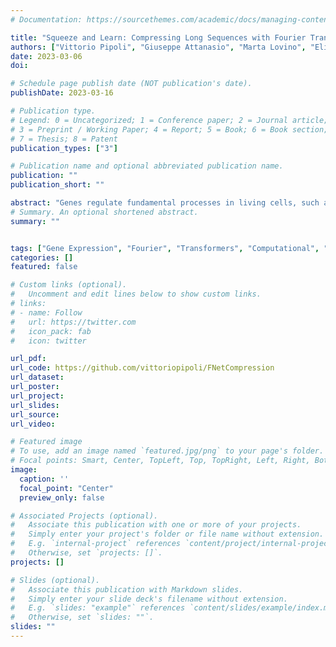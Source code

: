 ```yaml
---
# Documentation: https://sourcethemes.com/academic/docs/managing-content/

title: "Squeeze and Learn: Compressing Long Sequences with Fourier Transformers for Gene Expression Prediction"
authors: ["Vittorio Pipoli", "Giuseppe Attanasio", "Marta Lovino", "Elisa Ficarra"]
date: 2023-03-06
doi:

# Schedule page publish date (NOT publication's date).
publishDate: 2023-03-16

# Publication type.
# Legend: 0 = Uncategorized; 1 = Conference paper; 2 = Journal article;
# 3 = Preprint / Working Paper; 4 = Report; 5 = Book; 6 = Book section;
# 7 = Thesis; 8 = Patent
publication_types: ["3"]

# Publication name and optional abbreviated publication name.
publication: ""
publication_short: ""

abstract: "Genes regulate fundamental processes in living cells, such as the synthesis of proteins or other functional molecules. Studying gene expression is hence crucial for both diagnostic and therapeutic purposes. State-of-the-art Deep Learning techniques such as Xpresso have proposed to predict gene expression from raw DNA sequences. However, DNA sequences challenge computational approaches because of their length, typically in the order of the thousands, and sparsity, requiring models to capture both short- and long-range dependencies. Indeed, the application of recent techniques like transformers is prohibitive with common hardware resources. This paper proposes FNetCompression, a novel gene-expression prediction method. Crucially, FNetCompression combines Convolutional encoders and memory-efficient Transformers to compress the sequence up to 95% with minimal performance tradeoff. Experiments on the Xpresso dataset show that FNetCompression outscores our baselines and the margin is statistically significant. Moreover, FNetCompression is 88% faster than a classical transformer-based architecture with minimal performance tradeoff."
# Summary. An optional shortened abstract.
summary: ""


tags: ["Gene Expression", "Fourier", "Transformers", "Computational", "Biology"]
categories: []
featured: false

# Custom links (optional).
#   Uncomment and edit lines below to show custom links.
# links:
# - name: Follow
#   url: https://twitter.com
#   icon_pack: fab
#   icon: twitter

url_pdf:
url_code: https://github.com/vittoriopipoli/FNetCompression
url_dataset:
url_poster:
url_project: 
url_slides:
url_source:
url_video:

# Featured image
# To use, add an image named `featured.jpg/png` to your page's folder.
# Focal points: Smart, Center, TopLeft, Top, TopRight, Left, Right, BottomLeft, Bottom, BottomRight.
image:
  caption: ''
  focal_point: "Center"
  preview_only: false

# Associated Projects (optional).
#   Associate this publication with one or more of your projects.
#   Simply enter your project's folder or file name without extension.
#   E.g. `internal-project` references `content/project/internal-project/index.md`.
#   Otherwise, set `projects: []`.
projects: []

# Slides (optional).
#   Associate this publication with Markdown slides.
#   Simply enter your slide deck's filename without extension.
#   E.g. `slides: "example"` references `content/slides/example/index.md`.
#   Otherwise, set `slides: ""`.
slides: ""
---
```

